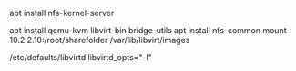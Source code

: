 apt install nfs-kernel-server


apt install qemu-kvm libvirt-bin bridge-utils
apt install nfs-common
mount 10.2.2.10:/root/sharefolder /var/lib/libvirt/images

/etc/defaults/libvirtd
libvirtd_opts="-l"
